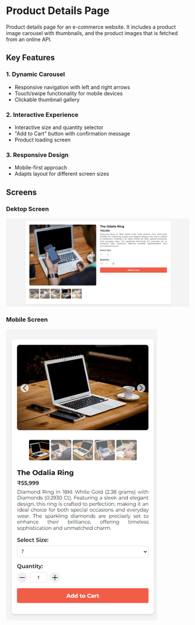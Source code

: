 # Product Details Page

Product details page for an e-commerce website. It includes a product image carousel with thumbnails, and the product images that is fetched from an online API.

## Key Features

### 1. Dynamic Carousel
- Responsive navigation with left and right arrows
- Touch/swipe functionality for mobile devices
- Clickable thumbnail gallery

### 2. Interactive Experience
- Interactive size and quantity selector
- "Add to Cart" button with confirmation message
- Product loading screen

### 3. Responsive Design
- Mobile-first approach
- Adapts layout for different screen sizes

## Screens
### Dektop Screen
![Desktop Screen](desktop-screen.png)

### Mobile Screen
![Mobile Screen](mobile-screen.png)


 
